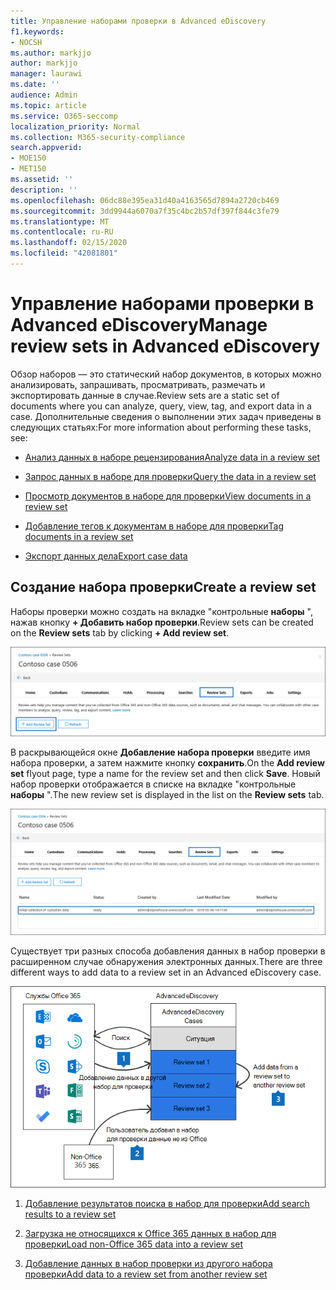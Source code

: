 ```yaml
---
title: Управление наборами проверки в Advanced eDiscovery
f1.keywords:
- NOCSH
ms.author: markjjo
author: markjjo
manager: laurawi
ms.date: ''
audience: Admin
ms.topic: article
ms.service: O365-seccomp
localization_priority: Normal
ms.collection: M365-security-compliance
search.appverid:
- MOE150
- MET150
ms.assetid: ''
description: ''
ms.openlocfilehash: 06dc88e395ea31d40a4163565d7894a2720cb469
ms.sourcegitcommit: 3dd9944a6070a7f35c4bc2b57df397f844c3fe79
ms.translationtype: MT
ms.contentlocale: ru-RU
ms.lasthandoff: 02/15/2020
ms.locfileid: "42081801"
---
```

# <a name="manage-review-sets-in-advanced-ediscovery"></a><span data-ttu-id="a5404-102">Управление наборами проверки в Advanced eDiscovery</span><span class="sxs-lookup"><span data-stu-id="a5404-102">Manage review sets in Advanced eDiscovery</span></span>

<span data-ttu-id="a5404-103">Обзор наборов — это статический набор документов, в которых можно анализировать, запрашивать, просматривать, размечать и экспортировать данные в случае.</span><span class="sxs-lookup"><span data-stu-id="a5404-103">Review sets are a static set of documents where you can analyze, query, view, tag, and export data in a case.</span></span> <span data-ttu-id="a5404-104">Дополнительные сведения о выполнении этих задач приведены в следующих статьях:</span><span class="sxs-lookup"><span data-stu-id="a5404-104">For more information about performing these tasks, see:</span></span>

- [<span data-ttu-id="a5404-105">Анализ данных в наборе рецензирования</span><span class="sxs-lookup"><span data-stu-id="a5404-105">Analyze data in a review set</span></span>](analyzing-data-in-review-set.md)

- [<span data-ttu-id="a5404-106">Запрос данных в наборе для проверки</span><span class="sxs-lookup"><span data-stu-id="a5404-106">Query the data in a review set</span></span>](review-set-search.md)

- [<span data-ttu-id="a5404-107">Просмотр документов в наборе для проверки</span><span class="sxs-lookup"><span data-stu-id="a5404-107">View documents in a review set</span></span>](view-documents-in-review-set.md)

- [<span data-ttu-id="a5404-108">Добавление тегов к документам в наборе для проверки</span><span class="sxs-lookup"><span data-stu-id="a5404-108">Tag documents in a review set</span></span>](tagging-documents.md)

- [<span data-ttu-id="a5404-109">Экспорт данных дела</span><span class="sxs-lookup"><span data-stu-id="a5404-109">Export case data</span></span>](exporting-data-ediscover20.md)

## <a name="create-a-review-set"></a><span data-ttu-id="a5404-110">Создание набора проверки</span><span class="sxs-lookup"><span data-stu-id="a5404-110">Create a review set</span></span>

<span data-ttu-id="a5404-111">Наборы проверки можно создать на вкладке "контрольные **наборы** ", нажав кнопку **+ Добавить набор проверки**.</span><span class="sxs-lookup"><span data-stu-id="a5404-111">Review sets can be created on the **Review sets** tab by clicking **+ Add review set**.</span></span>

![Добавление набора проверок](../media/f45c51d9-585d-47d1-b7fb-0288715e0b6a.png)

<span data-ttu-id="a5404-113">В раскрывающейся окне **Добавление набора проверки** введите имя набора проверки, а затем нажмите кнопку **сохранить**.</span><span class="sxs-lookup"><span data-stu-id="a5404-113">On the **Add review set** flyout page, type a name for the review set and then click **Save**.</span></span> <span data-ttu-id="a5404-114">Новый набор проверки отображается в списке на вкладке "контрольные **наборы** ".</span><span class="sxs-lookup"><span data-stu-id="a5404-114">The new review set is displayed in the list on the **Review sets** tab.</span></span>

![Новый набор проверок, указанный на вкладке "набор проверки"](../media/AeDnewreviewset.png)

<span data-ttu-id="a5404-116">Существует три разных способа добавления данных в набор проверки в расширенном случае обнаружения электронных данных.</span><span class="sxs-lookup"><span data-stu-id="a5404-116">There are three different ways to add data to a review set in an Advanced eDiscovery case.</span></span>

![Три способа добавления к наборам рецензирования](../media/1f1f4efd-c03b-4255-bc3d-df358e56549c.png)

1. [<span data-ttu-id="a5404-118">Добавление результатов поиска в набор для проверки</span><span class="sxs-lookup"><span data-stu-id="a5404-118">Add search results to a review set</span></span>](add-data-to-review-set.md)

2. [<span data-ttu-id="a5404-119">Загрузка не относящихся к Office 365 данных в набор для проверки</span><span class="sxs-lookup"><span data-stu-id="a5404-119">Load non-Office 365 data into a review set</span></span>](load-non-office365-data.md)

3. [<span data-ttu-id="a5404-120">Добавление данных в набор проверки из другого набора проверки</span><span class="sxs-lookup"><span data-stu-id="a5404-120">Add data to a review set from another review set</span></span>](add-data-to-review-set-from-another-review-set.md)

